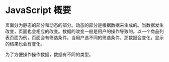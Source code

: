 # JavaScript 概要
页面分为静态的部分和动态的部分。动态的部分是根据数据来生成的。当数据发生改变，页面也会相应的改变。数据的改变一般是用户的操作导致的。以一个商品列表页面为例，页面会有筛选条件。当用户选不同的筛选条件，那数据会变化，显示的结果也会有变化。

为了方便操作操作数据，数据有不同的类型。

